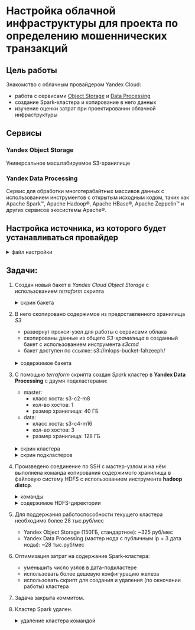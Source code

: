 # Настройка облачной инфраструктуры для проекта по определению мошеннических транзакций


## Цель работы
Знакомство с облачным провайдером Yandex Cloud: 
  * работа с сервисами [Object Storage](#yandex-object-storage) и [Data Processing](#yandex-data-processing)
  * создание Spark-кластера и копирование в него данных 
  * изучение оценки затрат при проектировании облачной инфраструктуры


## Сервисы
### Yandex Object Storage
Универсальное масштабируемое S3-хранилище

### Yandex Data Processing
Сервис для обработки многотерабайтных массивов данных 
с использованием инструментов с открытым исходным кодом, 
таких как Apache Spark™, Apache Hadoop®, Apache HBase®, Apache Zeppelin™ 
и других сервисов экосистемы Apache®.


## Настройка источника, из которого будет устанавливаться провайдер
<details>
  <summary>файл настройки</summary>

  ```
  $ cat ~/.terraformrc 
  provider_installation {
    network_mirror {
      url = "https://terraform-mirror.yandexcloud.net/"
      include = ["registry.terraform.io/*/*"]
    }
    direct {
      exclude = ["registry.terraform.io/*/*"]
    }
  }
  ```
</details>


## Задачи:
1. Создан новый бакет в *Yandex Cloud Object Storage* с использованием *terraform* скрипта
	<details>
	  <summary>скрин бакета</summary>
	  
	  ![](./img/bucket.png)
	</details>

2. В него скопировано содержимое из предоставленного хранилища *S3*
	* развернут прокси-узел для работы с сервисами облака
	* скопированы данные из общего *S3-хранилища* в созданный бакет с использованием инструмента *s3cmd*
	* бакет доступен по ссылке: s3://mlops-bucket-fahzeeph/

	<br />
	<details>
	  <summary>содержимое бакета</summary>

	  ```
	  $ s3cmd ls s3://mlops-bucket-fahzeeph/
	  2025-05-20 07:51 2807409271   s3://mlops-bucket-fahzeeph/2019-08-22.txt
	  2025-05-20 07:52 2854479008   s3://mlops-bucket-fahzeeph/2019-09-21.txt
	  2025-05-20 07:53 2895460543   s3://mlops-bucket-fahzeeph/2019-10-21.txt
	  2025-05-20 07:54 2939120942   s3://mlops-bucket-fahzeeph/2019-11-20.txt
	  2025-05-20 07:56 2995462277   s3://mlops-bucket-fahzeeph/2019-12-20.txt
	  2025-05-20 07:57 2994906767   s3://mlops-bucket-fahzeeph/2020-01-19.txt
	  2025-05-20 07:58 2995431240   s3://mlops-bucket-fahzeeph/2020-02-18.txt
	  2025-05-20 07:59 2995176166   s3://mlops-bucket-fahzeeph/2020-03-19.txt
	  2025-05-20 08:00 2996034632   s3://mlops-bucket-fahzeeph/2020-04-18.txt
	  2025-05-20 08:02 2995666965   s3://mlops-bucket-fahzeeph/2020-05-18.txt
	  2025-05-20 08:03 2994699401   s3://mlops-bucket-fahzeeph/2020-06-17.txt
	  2025-05-20 08:05 2995810010   s3://mlops-bucket-fahzeeph/2020-07-17.txt
	  2025-05-20 08:06 2995995152   s3://mlops-bucket-fahzeeph/2020-08-16.txt
	  2025-05-20 08:08 2995778382   s3://mlops-bucket-fahzeeph/2020-09-15.txt
	  2025-05-20 08:09 2995868596   s3://mlops-bucket-fahzeeph/2020-10-15.txt
	  2025-05-20 08:11 2995467533   s3://mlops-bucket-fahzeeph/2020-11-14.txt
	  2025-05-20 08:12 2994761624   s3://mlops-bucket-fahzeeph/2020-12-14.txt
	  2025-05-20 08:13 2995390576   s3://mlops-bucket-fahzeeph/2021-01-13.txt
	  2025-05-20 08:15 2995780517   s3://mlops-bucket-fahzeeph/2021-02-12.txt
	  2025-05-20 08:16 2995191659   s3://mlops-bucket-fahzeeph/2021-03-14.txt
	  2025-05-20 08:17 2995446495   s3://mlops-bucket-fahzeeph/2021-04-13.txt
	  2025-05-20 08:19 3029170975   s3://mlops-bucket-fahzeeph/2021-05-13.txt
	  2025-05-20 08:20 3042691991   s3://mlops-bucket-fahzeeph/2021-06-12.txt
	  2025-05-20 08:21 3041980335   s3://mlops-bucket-fahzeeph/2021-07-12.txt
	  2025-05-20 08:22 3042662187   s3://mlops-bucket-fahzeeph/2021-08-11.txt
	  2025-05-20 08:24 3042455173   s3://mlops-bucket-fahzeeph/2021-09-10.txt
	  2025-05-20 08:25 3042424238   s3://mlops-bucket-fahzeeph/2021-10-10.txt
	  2025-05-20 08:26 3042358698   s3://mlops-bucket-fahzeeph/2021-11-09.txt
	  2025-05-20 08:27 3042923985   s3://mlops-bucket-fahzeeph/2021-12-09.txt
	  2025-05-20 08:28 3042868087   s3://mlops-bucket-fahzeeph/2022-01-08.txt
	  2025-05-20 08:29 3043148790   s3://mlops-bucket-fahzeeph/2022-02-07.txt
	  2025-05-20 08:31 3042312191   s3://mlops-bucket-fahzeeph/2022-03-09.txt
	  2025-05-20 08:32 3041973966   s3://mlops-bucket-fahzeeph/2022-04-08.txt
	  2025-05-20 08:33 3073760161   s3://mlops-bucket-fahzeeph/2022-05-08.txt
	  2025-05-20 08:34 3089378246   s3://mlops-bucket-fahzeeph/2022-06-07.txt
	  2025-05-20 08:36 3089589719   s3://mlops-bucket-fahzeeph/2022-07-07.txt
	  2025-05-20 08:37 3090000257   s3://mlops-bucket-fahzeeph/2022-08-06.txt
	  2025-05-20 08:38 3089390874   s3://mlops-bucket-fahzeeph/2022-09-05.txt
	  2025-05-20 08:40 3109468067   s3://mlops-bucket-fahzeeph/2022-10-05.txt
	  2025-05-20 08:41 3136657969   s3://mlops-bucket-fahzeeph/2022-11-04.txt
	  ```
	</details>


3. С помощью *terraform* скрипта создан *Spark* кластер в **Yandex Data Processing** с двумя подкластерами:
	* master: 
		* класс хоста: s3-c2-m8
		* кол-во хостов: 1
		* размер хранилища: 40 ГБ
	* data: 
		* класс хоста: s3-c4-m16
		* кол-во хостов: 3 
		* размер хранилища: 128 ГБ

	<br />
	<details>
	  <summary>скрин кластера</summary>

	  ![](./img/dataproc_cluster.png)
	</details>

	<details>
	  <summary>скрин подкластеров</summary>

	  ![](./img/dataproc_subclusters.png)
	</details>


4. Произведено соединение по SSH с мастер-узлом и на нём выполнена команда копирования содержимого хранилища в 
файловую систему HDFS с использованием инструмента **hadoop distcp**. 

	<details>
	  <summary>команды</summary>

	  ```
	  sudo -u hdfs hdfs dfs -mkdir /dataset
	  sudo -u hdfs hdfs dfs -chown ubuntu /dataset
	  hadoop distcp s3a://mlops-bucket-fahzeeph/ /dataset/
	  ```
	</details>

	<details>
	  <summary>содержимое HDFS-директории</summary>

	  ```
	  $ hdfs dfs -ls /dataset
	  Found 40 items
	  -rw-r--r--   1 ubuntu hadoop 2807409271 2025-05-20 09:37 /dataset/2019-08-22.txt
	  -rw-r--r--   1 ubuntu hadoop 2854479008 2025-05-20 09:43 /dataset/2019-09-21.txt
	  -rw-r--r--   1 ubuntu hadoop 2895460543 2025-05-20 09:40 /dataset/2019-10-21.txt
	  -rw-r--r--   1 ubuntu hadoop 2939120942 2025-05-20 09:36 /dataset/2019-11-20.txt
	  -rw-r--r--   1 ubuntu hadoop 2995462277 2025-05-20 09:29 /dataset/2019-12-20.txt
	  -rw-r--r--   1 ubuntu hadoop 2994906767 2025-05-20 09:24 /dataset/2020-01-19.txt
	  -rw-r--r--   1 ubuntu hadoop 2995431240 2025-05-20 09:30 /dataset/2020-02-18.txt
	  -rw-r--r--   1 ubuntu hadoop 2995176166 2025-05-20 09:28 /dataset/2020-03-19.txt
	  -rw-r--r--   1 ubuntu hadoop 2996034632 2025-05-20 09:27 /dataset/2020-04-18.txt
	  -rw-r--r--   1 ubuntu hadoop 2995666965 2025-05-20 09:38 /dataset/2020-05-18.txt
	  -rw-r--r--   1 ubuntu hadoop 2994699401 2025-05-20 09:45 /dataset/2020-06-17.txt
	  -rw-r--r--   1 ubuntu hadoop 2995810010 2025-05-20 09:40 /dataset/2020-07-17.txt
	  -rw-r--r--   1 ubuntu hadoop 2995995152 2025-05-20 09:35 /dataset/2020-08-16.txt
	  -rw-r--r--   1 ubuntu hadoop 2995778382 2025-05-20 09:32 /dataset/2020-09-15.txt
	  -rw-r--r--   1 ubuntu hadoop 2995868596 2025-05-20 09:34 /dataset/2020-10-15.txt
	  -rw-r--r--   1 ubuntu hadoop 2995467533 2025-05-20 09:31 /dataset/2020-11-14.txt
	  -rw-r--r--   1 ubuntu hadoop 2994761624 2025-05-20 09:34 /dataset/2020-12-14.txt
	  -rw-r--r--   1 ubuntu hadoop 2995390576 2025-05-20 09:43 /dataset/2021-01-13.txt
	  -rw-r--r--   1 ubuntu hadoop 2995780517 2025-05-20 09:31 /dataset/2021-02-12.txt
	  -rw-r--r--   1 ubuntu hadoop 2995191659 2025-05-20 09:41 /dataset/2021-03-14.txt
	  -rw-r--r--   1 ubuntu hadoop 2995446495 2025-05-20 09:44 /dataset/2021-04-13.txt
	  -rw-r--r--   1 ubuntu hadoop 3029170975 2025-05-20 09:46 /dataset/2021-05-13.txt
	  -rw-r--r--   1 ubuntu hadoop 3042691991 2025-05-20 09:46 /dataset/2021-06-12.txt
	  -rw-r--r--   1 ubuntu hadoop 3041980335 2025-05-20 09:42 /dataset/2021-07-12.txt
	  -rw-r--r--   1 ubuntu hadoop 3042662187 2025-05-20 09:33 /dataset/2021-08-11.txt
	  -rw-r--r--   1 ubuntu hadoop 3042455173 2025-05-20 09:36 /dataset/2021-09-10.txt
	  -rw-r--r--   1 ubuntu hadoop 3042424238 2025-05-20 09:49 /dataset/2021-10-10.txt
	  -rw-r--r--   1 ubuntu hadoop 3042358698 2025-05-20 09:37 /dataset/2021-11-09.txt
	  -rw-r--r--   1 ubuntu hadoop 3042923985 2025-05-20 09:39 /dataset/2021-12-09.txt
	  -rw-r--r--   1 ubuntu hadoop 3042868087 2025-05-20 09:48 /dataset/2022-01-08.txt
	  -rw-r--r--   1 ubuntu hadoop 3043148790 2025-05-20 09:44 /dataset/2022-02-07.txt
	  -rw-r--r--   1 ubuntu hadoop 3042312191 2025-05-20 09:25 /dataset/2022-03-09.txt
	  -rw-r--r--   1 ubuntu hadoop 3041973966 2025-05-20 09:39 /dataset/2022-04-08.txt
	  -rw-r--r--   1 ubuntu hadoop 3073760161 2025-05-20 09:32 /dataset/2022-05-08.txt
	  -rw-r--r--   1 ubuntu hadoop 3089378246 2025-05-20 09:29 /dataset/2022-06-07.txt
	  -rw-r--r--   1 ubuntu hadoop 3089589719 2025-05-20 09:26 /dataset/2022-07-07.txt
	  -rw-r--r--   1 ubuntu hadoop 3090000257 2025-05-20 09:47 /dataset/2022-08-06.txt
	  -rw-r--r--   1 ubuntu hadoop 3089390874 2025-05-20 09:27 /dataset/2022-09-05.txt
	  -rw-r--r--   1 ubuntu hadoop 3109468067 2025-05-20 09:24 /dataset/2022-10-05.txt
	  -rw-r--r--   1 ubuntu hadoop 3136657969 2025-05-20 09:47 /dataset/2022-11-04.txt
	  ```
	</details>


5. Для поддержания работоспособности текущего кластера необходимо более 28 тыс.руб/мес

	* Yandex Object Storage (150ГБ, стандартное): ~325 руб/мес
	* Yandex Data Processing (мастер нода с публичным ip + 3 дата ноды): ~28 тыс.руб/мес


6. Оптимизация затрат на содержание Spark-кластера:

	* уменьшить число узлов в дата-подкластере
	* использовать более дешевую конфигурацию железа
	* использовать скрипт для создания и удаления (по окночании работы) кластера

7. Задача закрыта коммитом. 


8. Кластер Spark удален.

	<details>
	  <summary>удаление кластера командой</summary>

	  ```
	  $ yc dataproc cluster delete mlops-dataproc-cluster
	  ```
	</details>

